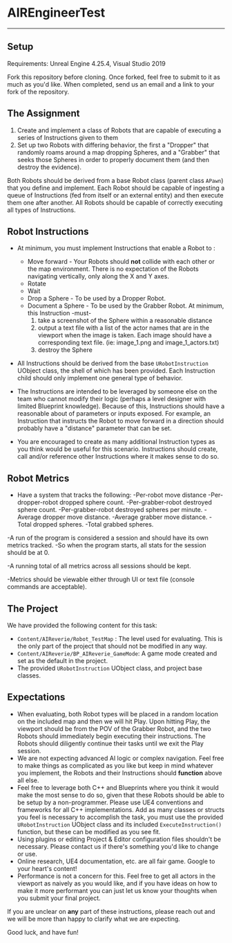 # AIREngineerTest
----------------------------------------------

## Setup
Requirements: Unreal Engine 4.25.4, Visual Studio 2019

Fork this repository before cloning. Once forked, feel free to submit to it as much as you'd like. When completed, send us an email and a link to your fork of the repository.

## The Assignment
1. Create and implement a class of Robots that are capable of executing a series of Instructions given to them
2. Set up two Robots with differing behavior, the first a "Dropper" that randomly roams around a map dropping Spheres, and a "Grabber" that seeks those Spheres in order to properly document them (and then destroy the evidence). 

Both Robots should be derived from a base Robot class (parent class `APawn`) that you define and implement. Each Robot should be capable of ingesting a queue of Instructions (fed from itself or an external entity) and then execute them one after another. All Robots should be capable of correctly executing all types of Instructions.

## Robot Instructions
- At minimum, you must implement Instructions that enable a Robot to :
	- Move forward - Your Robots should **not** collide with each other or the map environment. There is no expectation of the Robots navigating vertically, only along the X and Y axes.
	- Rotate
	- Wait
	- Drop a Sphere - To be used by a Dropper Robot. 
	- Document a Sphere - To be used by the Grabber Robot. At minimum, this Instruction -must- 
		1. take a screenshot of the Sphere within a reasonable distance
		2. output a text file with a list of the actor names that are in the viewport when the image is taken. Each image should have a corresponding text file. (ie: image_1.png and image_1_actors.txt)
		3. destroy the Sphere

- All Instructions should be derived from the base `URobotInstruction` UObject class, the shell of which has been provided. Each Instruction child should only implement one general type of behavior. 
- The Instructions are intended to be leveraged by someone else on the team who cannot modify their logic (perhaps a level designer with limited Blueprint knowledge). Because of this, Instructions should have a reasonable about of parameters or inputs exposed. For example, an Instruction that instructs the Robot to move forward in a direction should probably have a "distance" parameter that can be set.
- You are encouraged to create as many additional Instruction types as you think would be useful for this scenario. Instructions should create, call and/or reference other Instructions where it makes sense to do so.

## Robot Metrics

- Have a system that tracks the following:
	-Per-robot move distance
	-Per-dropper-robot dropped sphere count.
	-Per-grabber-robot destroyed sphere count.
	-Per-grabber-robot destroyed spheres per minute.
	-Average dropper move distance.
	-Average grabber move distance.
	-Total dropped spheres.
	-Total grabbed spheres.
	
-A run of the program is considered a session and should have its own metrics tracked.
	-So when the program starts, all stats for the session should be at 0.
	
-A running total of all metrics across all sessions should be kept.

-Metrics should be viewable either through UI or text file (console commands are acceptable).

## The Project
We have provided the following content for this task:
- `Content/AIReverie/Robot_TestMap` : The level used for evaluating. This is the only part of the project that should not be modified in any way.
- `Content/AIReverie/BP_AIReverie_GameMode`: A game mode created and set as the default in the project.
- The provided `URobotInstruction` UObject class, and project base classes.


## Expectations
- When evaluating, both Robot types will be placed in a random location on the included map and then we will hit Play. Upon hitting Play, the viewport should be from the POV of the Grabber Robot, and the two Robots should immediately begin executing their instructions. The Robots should diligently continue their tasks until we exit the Play session.
- We are not expecting advanced AI logic or complex navigation. Feel free to make things as complicated as you like but keep in mind whatever you implement, the Robots and their Instructions should **function** above all else.
- Feel free to leverage both C++ and Blueprints where you think it would make the most sense to do so, given that these Robots should be able to be setup by a non-programmer. Please use UE4 conventions and frameworks for all C++ implementations. Add as many classes or structs you feel is necessary to accomplish the task, you must use the provided `URobotInstruction` UObject class and its included `ExecuteInstruction()` function, but these can be modified as you see fit.
- Using plugins or editing Project & Editor configuration files shouldn't be necessary. Please contact us if there's something you'd like to change or use.
- Online research, UE4 documentation, etc. are all fair game. Google to your heart's content!
- Performance is not a concern for this. Feel free to get all actors in the viewport as naively as you would like, and if you have ideas on how to make it more performant you can just let us know your thoughts when you submit your final project.

If you are unclear on **any** part of these instructions, please reach out and we will be more than happy to clarify what we are expecting.

Good luck, and have fun!